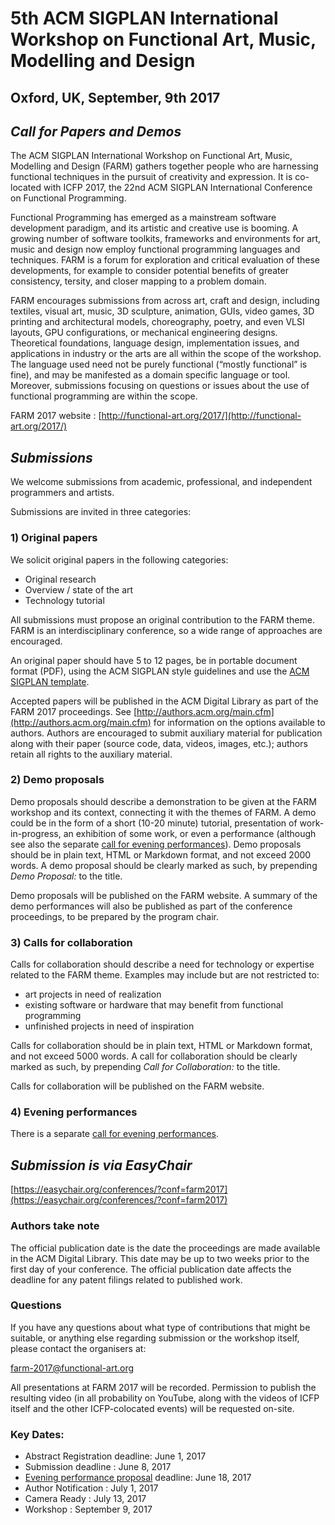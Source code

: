 
# 5th ACM SIGPLAN International Workshop on Functional Art, Music, Modelling and Design

## Oxford, UK, September, 9th 2017

## *Call for Papers and Demos*

The ACM SIGPLAN International Workshop on Functional Art, Music, Modelling and Design (FARM) gathers together people who are harnessing functional techniques in the pursuit of creativity and expression.
It is co-located with ICFP 2017, the 22nd ACM SIGPLAN International Conference on Functional Programming.

Functional Programming has emerged as a mainstream software development paradigm, and its artistic and creative use is booming. A growing number of software toolkits, frameworks and environments for art, music and design now employ functional programming languages and techniques. FARM is a forum for exploration and critical evaluation of these developments, for example to consider potential benefits of greater consistency, tersity, and closer mapping to a problem domain.

FARM encourages submissions from across art, craft and design, including textiles, visual art, music, 3D sculpture, animation, GUIs, video games, 3D printing and architectural models, choreography, poetry, and even VLSI layouts, GPU configurations, or mechanical engineering designs. Theoretical foundations, language design, implementation issues, and applications in industry or the arts are all within the scope of the workshop. The language used need not be purely functional (“mostly functional” is fine), and may be manifested as a domain specific language or tool. Moreover, submissions focusing on questions or issues about the use of functional programming are within the scope.

FARM 2017 website : [http://functional-art.org/2017/](http://functional-art.org/2017/)

## *Submissions*

We welcome submissions from academic, professional, and independent programmers and artists.

Submissions are invited in three categories:

### 1) Original papers

We solicit original papers in the following categories:

- Original research
- Overview / state of the art
- Technology tutorial

All submissions must propose an original contribution to the FARM theme. FARM is an interdisciplinary conference, so a wide range of approaches are encouraged.

An original paper should have 5 to 12 pages, be in portable document format (PDF), using the ACM SIGPLAN style guidelines and use the [ACM SIGPLAN template](http://www.sigplan.org/Resources/Author/).

Accepted papers will be published in the ACM Digital Library as part of the FARM 2017 proceedings. See [http://authors.acm.org/main.cfm](http://authors.acm.org/main.cfm) for information on the options available to authors. Authors are encouraged to submit auxiliary material for publication along with their paper (source code, data, videos, images, etc.); authors retain all rights to the auxiliary material.

### 2) Demo proposals
Demo proposals should describe a demonstration to be given at the FARM workshop and its context, connecting it with the themes of FARM. A demo could be in the form of a short (10-20 minute) tutorial, presentation of work-in-progress, an exhibition of some work, or even a performance (although see also the separate [call for evening performances](http://functional-art.org/2017/call-for-performances.html)). Demo proposals should be in plain text, HTML or Markdown format, and not exceed 2000 words. A demo proposal should be clearly marked as such, by prepending *Demo Proposal:* to the title.

Demo proposals will be published on the FARM website. A summary of the demo performances will also be published as part of the conference proceedings, to be prepared by the program chair.

### 3) Calls for collaboration

Calls for collaboration should describe a need for technology or expertise related to the FARM theme. Examples may include but are not restricted to:

- art projects in need of realization
- existing software or hardware that may benefit from functional programming
- unfinished projects in need of inspiration

Calls for collaboration should be in plain text, HTML or Markdown format, and not exceed 5000 words. A call for collaboration should be clearly marked as such, by prepending *Call for Collaboration:* to the title.

Calls for collaboration will be published on the FARM website.

### 4) Evening performances

There is a separate [call for evening performances](http://functional-art.org/2017/call-for-performances.html).

## *Submission is via EasyChair*

[https://easychair.org/conferences/?conf=farm2017](https://easychair.org/conferences/?conf=farm2017)

### Authors take note

The official publication date is the date the proceedings are made available in the ACM Digital Library. This date may be up to two weeks prior to the first day of your conference. The official publication date affects the deadline for any patent filings related to published work.

### Questions

If you have any questions about what type of contributions that might be suitable, or anything else regarding submission or the workshop itself, please contact the organisers at:

farm-2017@functional-art.org

All presentations at FARM 2017 will be recorded. Permission to publish the resulting video (in all probability on YouTube, along with the videos of ICFP itself and the other ICFP-colocated events) will be requested on-site.

### Key Dates:

- Abstract Registration deadline: June 1, 2017
- Submission deadline	:	June 8, 2017
- [Evening performance proposal](http://functional-art.org/2017/call-for-performances.html) deadline: June 18, 2017
- Author Notification : 	July 1, 2017
- Camera Ready : 		July 13, 2017
- Workshop : 			September 9, 2017
